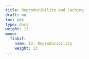 ```yaml
---
title: Reproducibility and Caching
draft: no
toc: yes
type: docs
weight: 13
menu:
  finbif:
    name: 12. Reproducibility
    weight: 13
---
```



